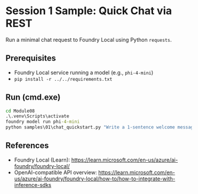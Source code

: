 # Session 1 Sample: Quick Chat via REST

Run a minimal chat request to Foundry Local using Python `requests`.

## Prerequisites
- Foundry Local service running a model (e.g., `phi-4-mini`)
- `pip install -r ../../requirements.txt`

## Run (cmd.exe)
```cmd
cd Module08
.\.venv\Scripts\activate
foundry model run phi-4-mini
python samples\01\chat_quickstart.py "Write a 1-sentence welcome message."
```

## References
- Foundry Local (Learn): https://learn.microsoft.com/en-us/azure/ai-foundry/foundry-local/
- OpenAI-compatible API overview: https://learn.microsoft.com/en-us/azure/ai-foundry/foundry-local/how-to/how-to-integrate-with-inference-sdks

